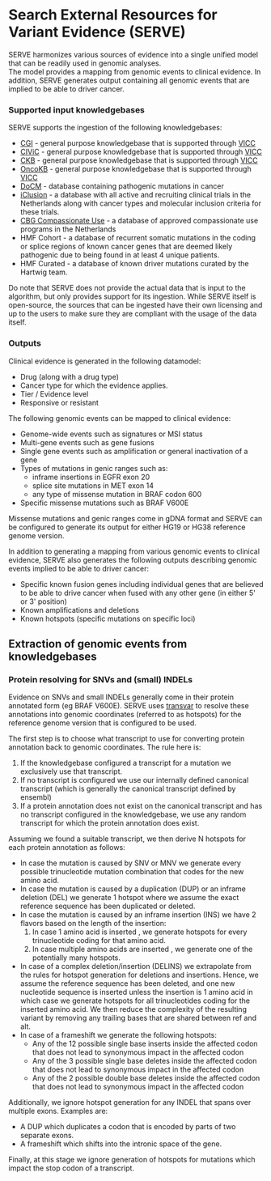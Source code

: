 # **S**earch **E**xternal **R**esources for **V**ariant **E**vidence (SERVE)

SERVE harmonizes various sources of evidence into a single unified model that can be readily used in genomic analyses.  
The model provides a mapping from genomic events to clinical evidence. 
In addition, SERVE generates output containing all genomic events that are implied to be able to driver cancer.  

### Supported input knowledgebases

SERVE supports the ingestion of the following knowledgebases:
 - [CGI](https://www.cancergenomeinterpreter.org) - general purpose knowledgebase that is supported through [VICC](http://cancervariants.org)
 - [CIViC](https://civicdb.org) - general purpose knowledgebase that is supported through [VICC](http://cancervariants.org)
 - [CKB](https://ckb.jax.org) - general purpose knowledgebase that is supported through [VICC](http://cancervariants.org)
 - [OncoKB](https://www.oncokb.org) - general purpose knowledgebase that is supported through [VICC](http://cancervariants.org)
 - [DoCM](http://www.docm.info) - database containing pathogenic mutations in cancer
 - [iClusion](https://iclusion.org) - a database with all active and recruiting clinical trials in the Netherlands 
 along with cancer types and molecular inclusion criteria for these trials.
 - [CBG Compassionate Use](https://www.cbg-meb.nl/onderwerpen/hv-compassionate-use-programma/overzicht-goedgekeurde-cup) - 
 a database of approved compassionate use programs in the Netherlands
 - HMF Cohort - a database of recurrent somatic mutations in the coding or splice regions of known cancer genes that are deemed likely pathogenic due to being found in at least 4 unique patients.
 - HMF Curated - a database of known driver mutations curated by the Hartwig team.
  
Do note that SERVE does not provide the actual data that is input to the algorithm, but only provides support for its ingestion.
While SERVE itself is open-source, the sources that can be ingested have their own licensing and up to the users to make sure 
they are compliant with the usage of the data itself. 

### Outputs

Clinical evidence is generated in the following datamodel:
 - Drug (along with a drug type)
 - Cancer type for which the evidence applies.
 - Tier / Evidence level
 - Responsive or resistant
 
The following genomic events can be mapped to clinical evidence:
 - Genome-wide events such as signatures or MSI status
 - Multi-gene events such as gene fusions
 - Single gene events such as amplification or general inactivation of a gene
 - Types of mutations in genic ranges such as:
    - inframe insertions in EGFR exon 20
    - splice site mutations in MET exon 14
    - any type of missense mutation in BRAF codon 600
 - Specific missense mutations such as BRAF V600E
 
 Missense mutations and genic ranges come in gDNA format and SERVE can be configured to generate its output for either HG19 or HG38 reference genome version.
 
 In addition to generating a mapping from various genomic events to clinical evidence, 
 SERVE also generates the following outputs describing genomic events implied to be able to driver cancer:
  - Specific known fusion genes including individual genes that are believed to be able to drive cancer when fused with any other gene (in either 5' or 3' position)
  - Known amplifications and deletions
  - Known hotspots (specific mutations on specific loci)

 ## Extraction of genomic events from knowledgebases
 
 ### Protein resolving for SNVs and (small) INDELs
 
 Evidence on SNVs and small INDELs generally come in their protein annotated form (eg BRAF V600E). SERVE uses [transvar](https://github.com/zwdzwd/transvar) 
 to resolve these annotations into genomic coordinates (referred to as hotspots) for the reference genome version that is configured to be used.
 
 The first step is to choose what transcript to use for converting protein annotation back to genomic coordinates. The rule here is:
  1. If the knowledgebase configured a transcript for a mutation we exclusively use that transcript.
  1. If no transcript is configured we use our internally defined canonical transcript (which is generally the canonical transcript defined by ensembl)
  1. If a protein annotation does not exist on the canonical transcript and has no transcript configured in the knowledgebase, 
  we use any random transcript for which the protein annotation does exist.
 
 Assuming we found a suitable transcript, we then derive N hotspots for each protein annotation as follows:
  - In case the mutation is caused by SNV or MNV we generate every possible trinucleotide mutation combination that codes for the new amino acid.
  - In case the mutation is caused by a duplication (DUP) or an inframe deletion (DEL) we generate 1 hotspot where we 
  assume the exact reference sequence has been duplicated or deleted. 
  - In case the mutation is caused by an inframe insertion (INS) we have 2 flavors based on the length of the insertion:
    1. In case 1 amino acid is inserted , we generate hotspots for every trinucleotide coding for that amino acid.
    1. In case multiple amino acids are inserted , we generate one of the potentially many hotspots.
  - In case of a complex deletion/insertion (DELINS) we extrapolate from the rules for hotspot generation for deletions and insertions. 
  Hence, we assume the reference sequence has been deleted, and one new nucleotide sequence is inserted unless the insertion is 1 amino acid in which
  case we generate hotspots for all trinucleotides coding for the inserted amino acid. We then reduce the complexity of the resulting variant by removing
  any trailing bases that are shared between ref and alt.
  - In case of a frameshift we generate the following hotspots:
    - Any of the 12 possible single base inserts inside the affected codon that does not lead to synonymous impact in the affected codon
    - Any of the 3 possible single base deletes inside the affected codon that does not lead to synonymous impact in the affected codon
    - Any of the 2 possible double base deletes inside the affected codon that does not lead to synonymous impact in the affected codon
   
 Additionally, we ignore hotspot generation for any INDEL that spans over multiple exons. Examples are:
  - A DUP which duplicates a codon that is encoded by parts of two separate exons.
  - A frameshift which shifts into the intronic space of the gene.
  
 Finally, at this stage we ignore generation of hotspots for mutations which impact the stop codon of a transcript.

 
 
 
 
     


  
 
